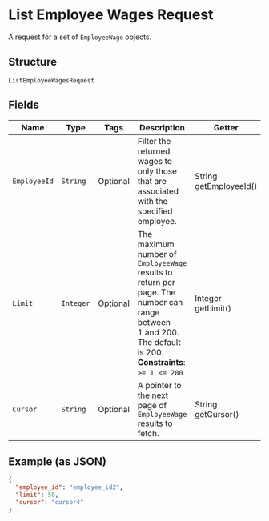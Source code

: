 
# List Employee Wages Request

A request for a set of `EmployeeWage` objects.

## Structure

`ListEmployeeWagesRequest`

## Fields

| Name | Type | Tags | Description | Getter |
|  --- | --- | --- | --- | --- |
| `EmployeeId` | `String` | Optional | Filter the returned wages to only those that are associated with the specified employee. | String getEmployeeId() |
| `Limit` | `Integer` | Optional | The maximum number of `EmployeeWage` results to return per page. The number can range between<br>1 and 200. The default is 200.<br>**Constraints**: `>= 1`, `<= 200` | Integer getLimit() |
| `Cursor` | `String` | Optional | A pointer to the next page of `EmployeeWage` results to fetch. | String getCursor() |

## Example (as JSON)

```json
{
  "employee_id": "employee_id2",
  "limit": 58,
  "cursor": "cursor4"
}
```

